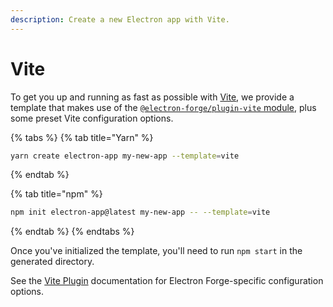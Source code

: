 ```yaml
---
description: Create a new Electron app with Vite.
---
```


# Vite

To get you up and running as fast as possible with [Vite](https://vitejs.dev/), we provide a template that makes use of the [`@electron-forge/plugin-vite` module](../config/plugins/vite.md), plus some preset Vite configuration options.

{% tabs %}
{% tab title="Yarn" %}
```bash
yarn create electron-app my-new-app --template=vite
```
{% endtab %}

{% tab title="npm" %}
```bash
npm init electron-app@latest my-new-app -- --template=vite
```
{% endtab %}
{% endtabs %}

Once you've initialized the template, you'll need to run `npm start` in the generated directory.

See the [Vite Plugin](../config/plugins/vite.md) documentation for Electron Forge-specific configuration options.
